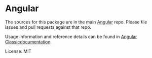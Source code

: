 Angular
=======

The sources for this package are in the main [Angular](https://github.com/ng-angular/angular) repo. Please file issues and pull requests against that repo.

Usage information and reference details can be found in [Angular Classicdocumentation](https://angular-classic.com/docs).

License: MIT
